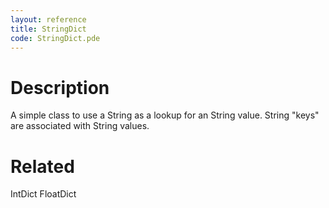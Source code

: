 ```yaml
---
layout: reference
title: StringDict
code: StringDict.pde
---
```


# Description

A simple class to use a String as a lookup for an String value. String "keys" are associated with String values.

# Related

IntDict
FloatDict
